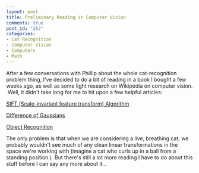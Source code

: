 ```yaml
--- 
layout: post
title: Preliminary Reading in Computer Vision
comments: true
post_id: "252"
categories:
- Cat Recognition
- Computer Vision
- Computers
- Math
---
```

After a few conversations with Phillip about the whole cat-recognition problem thing, I've decided to do a bit of reading in a book I bought a few weeks ago, as well as some light research on Wikipedia on computer vision.  Well, it didn't take long for me to hit upon a few helpful articles:

<a href="http://en.wikipedia.org/wiki/Scale-invariant_feature_transform">SIFT (Scale-invariant feature transform) Algorithm</a>

<a href="http://en.wikipedia.org/wiki/Difference_of_Gaussians">Difference of Gaussians</a>

<a href="http://en.wikipedia.org/wiki/Object_recognition">Object Recognition</a>

The only problem is that when we are considering a live, breathing cat, we probably wouldn't see much of any clean linear transformations in the space we're working with (imagine a cat who curls up in a ball from a standing position.)  But there's still a lot more reading I have to do about this stuff before I can say any more about it...
